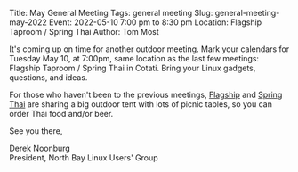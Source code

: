 Title: May General Meeting
Tags: general meeting
Slug: general-meeting-may-2022
Event: 2022-05-10 7:00 pm to 8:30 pm
Location: Flagship Taproom / Spring Thai
Author: Tom Most

It's coming up on time for another outdoor meeting.  Mark your
calendars for Tuesday May 10, at 7:00pm, same location as the last few
meetings: Flagship Taproom / Spring Thai in Cotati.  Bring your Linux
gadgets, questions, and ideas.

For those who haven't been to the previous meetings, [Flagship](https://www.flagshiptaproom.com/cotati) and
[Spring Thai](https://www.springthai.net/) are sharing a big outdoor tent with lots of picnic tables,
so you can order Thai food and/or beer.


See you there,

Derek Noonburg<br>
President, North Bay Linux Users' Group

